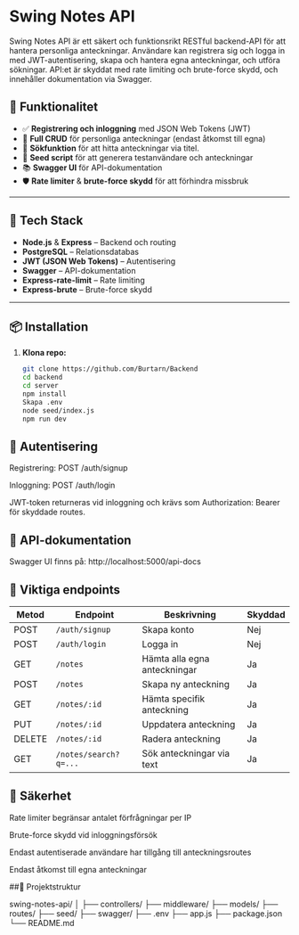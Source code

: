 # Swing Notes API

Swing Notes API är ett säkert och funktionsrikt RESTful backend-API för att hantera personliga anteckningar. Användare kan registrera sig och logga in med JWT-autentisering, skapa och hantera egna anteckningar, och utföra sökningar. API:et är skyddat med rate limiting och brute-force skydd, och innehåller dokumentation via Swagger.

## 🚀 Funktionalitet

- ✅ **Registrering och inloggning** med JSON Web Tokens (JWT)
- 📝 **Full CRUD** för personliga anteckningar (endast åtkomst till egna)
- 🔎 **Sökfunktion** för att hitta anteckningar via titel.
- 🌱 **Seed script** för att generera testanvändare och anteckningar
- 📚 **Swagger UI** för API-dokumentation
- 🛡️ **Rate limiter** & **brute-force skydd** för att förhindra missbruk

---

## 🧱 Tech Stack

- **Node.js** & **Express** – Backend och routing
- **PostgreSQL** – Relationsdatabas
- **JWT (JSON Web Tokens)** – Autentisering
- **Swagger** – API-dokumentation
- **Express-rate-limit** – Rate limiting
- **Express-brute** – Brute-force skydd

---

## 📦 Installation

1. **Klona repo:**

   ```bash
   git clone https://github.com/Burtarn/Backend
   cd backend
   cd server
   npm install
   Skapa .env
   node seed/index.js
   npm run dev

## 🔐 Autentisering
Registrering: POST /auth/signup

Inloggning: POST /auth/login

JWT-token returneras vid inloggning och krävs som Authorization: Bearer <token> för skyddade routes.

## 📘 API-dokumentation
Swagger UI finns på:
http://localhost:5000/api-docs

## 📂 Viktiga endpoints

| Metod  | Endpoint              | Beskrivning                  | Skyddad |
| ------ | --------------------- | ---------------------------- | ------- |
| POST   | `/auth/signup`        | Skapa konto                  | Nej     |
| POST   | `/auth/login`         | Logga in                     | Nej     |
| GET    | `/notes`              | Hämta alla egna anteckningar | Ja      |
| POST   | `/notes`              | Skapa ny anteckning          | Ja      |
| GET    | `/notes/:id`          | Hämta specifik anteckning    | Ja      |
| PUT    | `/notes/:id`          | Uppdatera anteckning         | Ja      |
| DELETE | `/notes/:id`          | Radera anteckning            | Ja      |
| GET    | `/notes/search?q=...` | Sök anteckningar via text    | Ja      |


## 🔐 Säkerhet
Rate limiter begränsar antalet förfrågningar per IP

Brute-force skydd vid inloggningsförsök

Endast autentiserade användare har tillgång till anteckningsroutes

Endast åtkomst till egna anteckningar

##📁 Projektstruktur

swing-notes-api/
│
├── controllers/
├── middleware/
├── models/
├── routes/
├── seed/
├── swagger/
├── .env
├── app.js
├── package.json
└── README.md



   
   
